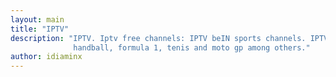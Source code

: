 ```yaml
---
layout: main
title: "IPTV"
description: "IPTV. Iptv free channels: IPTV beIN sports channels. IPTV ryska match! kanalerna. Bein Sports are sports channels that send live sports events such football, basketball,
              handball, formula 1, tenis and moto gp among others."
author: idiaminx
---
```

<html>
	<head>
		<title>IPTV</title>
		<meta name="keywords" content="iptv,bein sports channels,bein,bein sports,free channels,live sport,bein sports live." />
	</head>
	<body>
	</body>
</html>